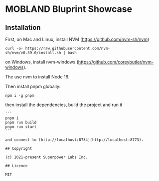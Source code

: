 # MOBLAND Bluprint Showcase

## Installation

First, on Mac and Linux, install NVM (https://github.com/nvm-sh/nvm)

```
curl -o- https://raw.githubusercontent.com/nvm-sh/nvm/v0.39.0/install.sh | bash

```

on Windows, install nvm-windows (https://github.com/coreybutler/nvm-windows).

The use nvm to install Node 16.

Then install pnpm globally:

```
npm i -g pnpm

```

then install the dependencies, build the project and run it

````
```
pnpm i
pnpm run build
pnpm run start
```

and connect to [http://localhost:8734](http://localhost:8773).

## Copyright

(c) 2021-present Superpower Labs Inc.

## Licence

MIT
````

